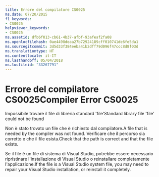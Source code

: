 ```yaml
---
title: Errore del compilatore CS0025
ms.date: 07/20/2015
f1_keywords:
- CS0025
helpviewer_keywords:
- CS0025
ms.assetid: dfb6f013-cb61-4b37-afbf-93afeaf2fa08
ms.openlocfilehash: 0ae4498deaa27b72924189cff010741de6fe5da1
ms.sourcegitcommit: 3d5d33f384eeba41b2dff79d096f47ccc8d8f03d
ms.translationtype: HT
ms.contentlocale: it-IT
ms.lasthandoff: 05/04/2018
ms.locfileid: "33267791"
---
```

# <a name="compiler-error-cs0025"></a><span data-ttu-id="806c9-102">Errore del compilatore CS0025</span><span class="sxs-lookup"><span data-stu-id="806c9-102">Compiler Error CS0025</span></span>
<span data-ttu-id="806c9-103">Impossibile trovare il file di libreria standard 'file'</span><span class="sxs-lookup"><span data-stu-id="806c9-103">Standard library file 'file' could not be found</span></span>  
  
 <span data-ttu-id="806c9-104">Non è stato trovato un file che è richiesto dal compilatore.</span><span class="sxs-lookup"><span data-stu-id="806c9-104">A file that is needed by the compiler was not found.</span></span> <span data-ttu-id="806c9-105">Verificare che il percorso sia corretto e che il file esista.</span><span class="sxs-lookup"><span data-stu-id="806c9-105">Check that the path is correct and that the file exists.</span></span>  
  
 <span data-ttu-id="806c9-106">Se il file è un file di sistema di Visual Studio, potrebbe essere necessario ripristinare l'installazione di Visual Studio o reinstallare completamente l'applicazione.</span><span class="sxs-lookup"><span data-stu-id="806c9-106">If the file is a Visual Studio system file, you may need to repair your Visual Studio installation, or reinstall it completely.</span></span>
